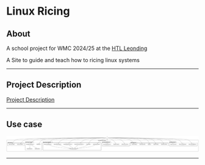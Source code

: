# Linux Ricing

## About

A school project for WMC 2024/25 at the [HTL Leonding](https://www.htl-leonding.at/)

A Site to guide and teach how to ricing linux systems

---

## Project Description

[Project Description](./about/project-description.md)

---

## Use case

![Use Case Diagram](./about/use-case.svg)

---
